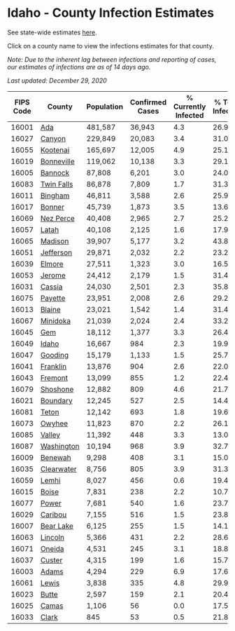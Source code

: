 # Idaho - County Infection Estimates

See state-wide estimates [here](/infections/us-id).

Click on a county name to view the infections estimates for that county.

*Note: Due to the inherent lag between infections and reporting of cases, our estimates of infections are as of 14 days ago.*

*Last updated: December 29, 2020*

|   FIPS Code |                   County |   Population |   Confirmed Cases |   % Currently Infected |   % Total Infected |
|-------------|--------------------------|--------------|-------------------|------------------------|--------------------|
|       16001 |               [Ada](ada) |      481,587 |            36,943 |                    4.3 |               26.9 |
|       16027 |         [Canyon](canyon) |      229,849 |            20,083 |                    3.4 |               31.0 |
|       16055 |     [Kootenai](kootenai) |      165,697 |            12,005 |                    4.9 |               25.1 |
|       16019 | [Bonneville](bonneville) |      119,062 |            10,138 |                    3.3 |               29.1 |
|       16005 |       [Bannock](bannock) |       87,808 |             6,201 |                    3.0 |               24.0 |
|       16083 | [Twin Falls](twin-falls) |       86,878 |             7,809 |                    1.7 |               31.3 |
|       16011 |       [Bingham](bingham) |       46,811 |             3,588 |                    2.6 |               25.9 |
|       16017 |         [Bonner](bonner) |       45,739 |             1,873 |                    3.5 |               13.6 |
|       16069 |   [Nez Perce](nez-perce) |       40,408 |             2,965 |                    2.7 |               25.2 |
|       16057 |           [Latah](latah) |       40,108 |             2,125 |                    1.6 |               17.9 |
|       16065 |       [Madison](madison) |       39,907 |             5,177 |                    3.2 |               43.8 |
|       16051 |   [Jefferson](jefferson) |       29,871 |             2,032 |                    2.2 |               23.2 |
|       16039 |         [Elmore](elmore) |       27,511 |             1,323 |                    3.0 |               16.5 |
|       16053 |         [Jerome](jerome) |       24,412 |             2,179 |                    1.5 |               31.4 |
|       16031 |         [Cassia](cassia) |       24,030 |             2,501 |                    2.3 |               35.8 |
|       16075 |       [Payette](payette) |       23,951 |             2,008 |                    2.6 |               29.2 |
|       16013 |         [Blaine](blaine) |       23,021 |             1,542 |                    1.4 |               31.4 |
|       16067 |     [Minidoka](minidoka) |       21,039 |             2,024 |                    2.4 |               33.2 |
|       16045 |               [Gem](gem) |       18,112 |             1,377 |                    3.3 |               26.4 |
|       16049 |           [Idaho](idaho) |       16,667 |               984 |                    2.3 |               19.9 |
|       16047 |       [Gooding](gooding) |       15,179 |             1,133 |                    1.5 |               25.7 |
|       16041 |     [Franklin](franklin) |       13,876 |               904 |                    2.6 |               22.0 |
|       16043 |       [Fremont](fremont) |       13,099 |               855 |                    1.2 |               22.4 |
|       16079 |     [Shoshone](shoshone) |       12,882 |               809 |                    4.6 |               21.7 |
|       16021 |     [Boundary](boundary) |       12,245 |               527 |                    2.5 |               14.4 |
|       16081 |           [Teton](teton) |       12,142 |               693 |                    1.8 |               19.6 |
|       16073 |         [Owyhee](owyhee) |       11,823 |               870 |                    2.2 |               26.1 |
|       16085 |         [Valley](valley) |       11,392 |               448 |                    3.3 |               13.0 |
|       16087 | [Washington](washington) |       10,194 |               968 |                    3.9 |               32.7 |
|       16009 |       [Benewah](benewah) |        9,298 |               408 |                    3.1 |               15.0 |
|       16035 | [Clearwater](clearwater) |        8,756 |               805 |                    3.9 |               31.3 |
|       16059 |           [Lemhi](lemhi) |        8,027 |               456 |                    0.6 |               19.4 |
|       16015 |           [Boise](boise) |        7,831 |               238 |                    2.2 |               10.7 |
|       16077 |           [Power](power) |        7,681 |               540 |                    1.6 |               23.7 |
|       16029 |       [Caribou](caribou) |        7,155 |               516 |                    1.5 |               23.8 |
|       16007 |   [Bear Lake](bear-lake) |        6,125 |               255 |                    1.5 |               14.1 |
|       16063 |       [Lincoln](lincoln) |        5,366 |               431 |                    2.2 |               28.6 |
|       16071 |         [Oneida](oneida) |        4,531 |               245 |                    3.1 |               18.8 |
|       16037 |         [Custer](custer) |        4,315 |               199 |                    1.6 |               15.7 |
|       16003 |           [Adams](adams) |        4,294 |               229 |                    6.9 |               17.6 |
|       16061 |           [Lewis](lewis) |        3,838 |               335 |                    4.8 |               29.9 |
|       16023 |           [Butte](butte) |        2,597 |               159 |                    2.1 |               20.4 |
|       16025 |           [Camas](camas) |        1,106 |                56 |                    0.0 |               17.5 |
|       16033 |           [Clark](clark) |          845 |                53 |                    0.5 |               21.8 |